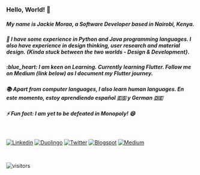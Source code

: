 <h3>Hello, World! 👋</h3>

<!-- Main content-->
<p><h5>My name is Jackie Moraa, a Software Developer based in Nairobi, Kenya. </h5></p>
<p><h5>🌱 I have some experience in Python and Java programming languages. I also have experience in design thinking, user research and material design. {Kinda stuck between the two worlds - Design & Development}.</h5></p>
<p><h5>:blue_heart: I am keen on Learning. Currently learning Flutter. Follow me on Medium (link below) as I document my Flutter journey.</h5></p>
<p><h5>📚 Apart from computer languages, I also learn human languages. En este momento, estoy aprendiendo español 🇪🇸 y German 🇩🇪 </p></h5>
<p><h5>⚡ Fun fact: I am yet to be defeated in Monopoly! 😄</h5></p>

</br>

<!-- Social media badges-->
[![Linkedin](https://img.shields.io/badge/-LinkedIn-blue?style=flat&logo=Linkedin&logoColor=white)](https://www.linkedin.com/in/jackie-moraa-59786470/)
[![Duolingo](https://img.shields.io/badge/-Duolingo-green?style=flat&logo=Duolingo&logoColor=white)](https://www.duolingo.com/profile/r5cttVCY)
[![Twitter](https://img.shields.io/badge/-Twitter-blue?style=flat&logo=Twitter&logoColor=white)](https://twitter.com/kymoraa/)
[![Blogspot](https://img.shields.io/badge/-Blogspot-orange?style=flat&logo=Blogger&logoColor=white)](https://uxcanvas.blogspot.com/)
[![Medium](https://img.shields.io/badge/-Medium-blue?style=flat&logo=Medium&logoColor=white)](https://kymoraa.medium.com/)

</br>

<!-- Visitors stats-->
![visitors](https://visitor-badge.glitch.me/badge?page_id=kymoraa.visitor-badge)


<!--
**Kymoraa/Kymoraa** is a ✨ _special_ ✨ repository because its `README.md` (this file) appears on your GitHub profile.

Here are some ideas to get you started:

- 🔭 I’m currently working on ...
- 🌱 I’m currently learning ...
- 👯 I’m looking to collaborate on ...
- 🤔 I’m looking for help with ...
- 💬 Ask me about ...
- 📫 How to reach me: ...
- 😄 Pronouns: ...
- ⚡ Fun fact: ...
--> 
